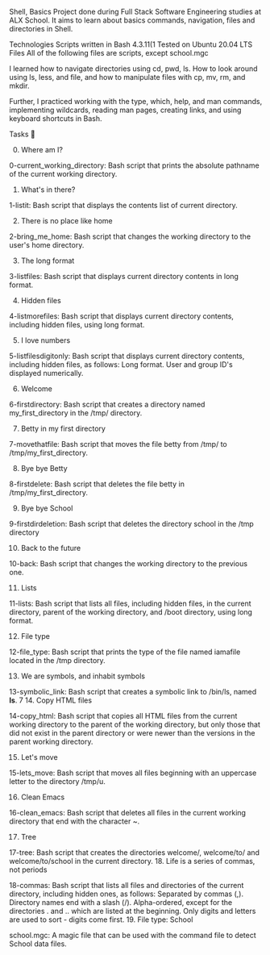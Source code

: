 Shell, Basics
Project done during Full Stack Software Engineering studies at ALX School. It aims to learn about basics commands, navigation, files and directories in Shell.

Technologies
Scripts written in Bash 4.3.11(1
Tested on Ubuntu 20.04 LTS
Files
All of the following files are scripts, except school.mgc

I learned how to navigate directories using cd, pwd, ls.
How to look around using ls, less, and file, and how to manipulate files with cp, mv, rm, and mkdir.

Further, I practiced working with the type, which, help, and man commands, implementing wildcards, reading man pages, creating links, and using keyboard shortcuts in Bash.

Tasks 📃

0. Where am I?

0-current_working_directory: Bash script that prints the absolute pathname of the current working directory.

1. What's in there?

1-listit: Bash script that displays the contents list of current directory.

2. There is no place like home

2-bring_me_home: Bash script that changes the working directory to the user's home directory.

3. The long format

3-listfiles: Bash script that displays current directory contents in long format.

4. Hidden files

4-listmorefiles: Bash script that displays current directory contents, including hidden files, using long format.

5. I love numbers

5-listfilesdigitonly: Bash script that displays current directory contents, including hidden files, as follows:
Long format.
User and group ID's displayed numerically.

6. Welcome 

6-firstdirectory: Bash script that creates a directory named my_first_directory in the /tmp/ directory.

7. Betty in my first directory

7-movethatfile: Bash script that moves the file betty from /tmp/ to /tmp/my_first_directory.

8. Bye bye Betty

8-firstdelete: Bash script that deletes the file betty in /tmp/my_first_directory.

9. Bye bye School

9-firstdirdeletion: Bash script that deletes the directory school  in the /tmp directory

10. Back to the future

10-back: Bash script that changes the working directory to the previous one.

11. Lists

11-lists: Bash script that lists all files, including hidden files, in the current directory, parent of the working directory, and /boot directory, using long format.

12. File type

12-file_type: Bash script that prints the type of the file named iamafile located in the /tmp directory.

13. We are symbols, and inhabit symbols

13-symbolic_link: Bash script that creates a symbolic link to /bin/ls, named __ls__.
7
14. Copy HTML files

14-copy_html: Bash script that copies all HTML files from the current working directory to the parent of the working directory, but only those that did not exist in the parent directory or were newer than the versions in the parent working directory.

15. Let's move

15-lets_move: Bash script that moves all files beginning with an uppercase letter to the directory /tmp/u.

16. Clean Emacs

16-clean_emacs: Bash script that deletes all files in the current working directory that end with the character ~.

17. Tree

17-tree: Bash script that creates the directories welcome/, welcome/to/ and welcome/to/school in the current directory.
18. Life is a series of commas, not periods

18-commas: Bash script that lists all files and directories of the current directory, including hidden ones, as follows:
Separated by commas (,).
Directory names end with a slash (/).
Alpha-ordered, except for the directories . and .. which are listed at the beginning.
Only digits and letters are used to sort - digits come first.
19. File type: School

school.mgc: A magic file that can be used with the command file to detect School  data files.
